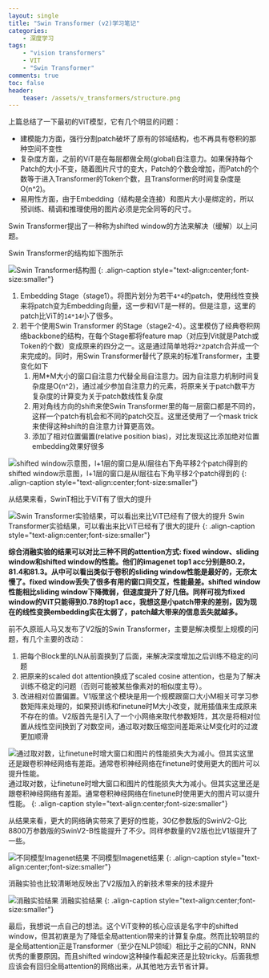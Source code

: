 ```yaml
---
layout: single
title: "Swin Transformer (v2)学习笔记"
categories: 
    - 深度学习
tags: 
    - "vision transformers"
    - VIT
    - "Swin Transformer"
comments: true
toc: false
header:
    teaser: /assets/v_transformers/structure.png
---
```


上篇总结了一下最初的ViT模型，它有几个明显的问题：

- 建模能力方面，强行分割patch破坏了原有的邻域结构，也不再具有卷积的那种空间不变性
- 复杂度方面，之前的ViT是在每层都做全局(global)自注意力。如果保持每个Patch的大小不变，随着图片尺寸的变大，Patch的个数会增加，而Patch的个数等于进入Transformer的Token个数，且Transformer的时间复杂度是O(n^2)。
- 易用性方面，由于Embedding（结构是全连接）和图片大小是绑定的，所以预训练、精调和推理使用的图片必须是完全同等的尺寸。

Swin Transformer提出了一种称为shifted window的方法来解决（缓解）以上问题。

Swin Transformer的结构如下图所示

![Swin Transformer结构图](/assets/v_transformers/structure.png)
{: .align-caption style="text-align:center;font-size:smaller"}

1. Embedding Stage（stage1）。将图片划分为若干`4*4`的patch，使用线性变换来将patch变为Embedding向量，这一步和ViT是一样的。但是注意，这里的patch比ViT的`14*14`小了很多。
2. 若干个使用Swin Transformer 的Stage（stage2-4）。这里模仿了经典卷积网络backbone的结构，在每个Stage都将feature map（对应到Vit就是Patch或Token的个数）变成原来的四分之一。这是通过简单地将`2*2`patch合并成一个来完成的。同时，用Swin Transformer替代了原来的标准Transformer，主要变化如下
    1. 用M*M大小的窗口自注意力代替全局自注意力。因为自注意力机制时间复杂度是O(n^2)，通过减少参加自注意力的元素，将原来关于patch数平方复杂度的计算变为关于patch数线性复杂度
    2. 用对角线方向的shift来使Swin Transformer里的每一层窗口都是不同的，这样一个patch有机会和不同的patch交互。这里还使用了一个mask trick来使得这种shift的自注意力计算更高效。
    3. 添加了相对位置偏置(relative position bias)，对比发现这比添加绝对位置embedding效果好很多
    
![shifted window示意图，l+1层的窗口是从l层往右下角平移2个patch得到的](/assets/v_transformers/shift.png)
shifted window示意图，l+1层的窗口是从l层往右下角平移2个patch得到的
{: .align-caption style="text-align:center;font-size:smaller"}

从结果来看，SwinT相比于ViT有了很大的提升

![Swin Transformer实验结果，可以看出来比ViT已经有了很大的提升](/assets/v_transformers/v1_result.png)
Swin Transformer实验结果，可以看出来比ViT已经有了很大的提升
{: .align-caption style="text-align:center;font-size:smaller"}

**综合消融实验的结果可以对比三种不同的attention方式: fixed window、sliding window和shifted window的性能。他们的imagenet top1 acc分别是80.2， 81.4和81.3。从中可以看出类似于卷积的sliding window性能是最好的，无奈太慢了。fixed window丢失了很多有用的窗口间交互，性能最差。shifted window性能相比sliding window下降微弱，但速度提升了好几倍。同样可视为fixed window的ViT只能得到0.78的top1 acc，我想这是小patch带来的差别，因为现在的线性变换embedding实在太弱了，patch越大带来的信息丢失就越多。**

前不久原班人马又发布了V2版的Swin Transformer，主要是解决模型上规模的问题，有几个主要的改动：

1. 把每个Block里的LN从前面换到了后面，来解决深度增加之后训练不稳定的问题
2. 把原来的scaled dot attention换成了scaled cosine attention，也是为了解决训练不稳定的问题（否则可能被某些像素对的相似度主导）。
3. 改进相对位置偏置。V1版里这个模块是用一个规模跟窗口大小M相关可学习参数矩阵来处理的，如果预训练和finetune时M大小改变，就用插值来生成原来不存在的值。V2版首先是引入了一个小网络来取代参数矩阵，其次是将相对位置从线性空间换到了对数空间，通过取对数压缩空间差距来让M变化时的过渡更加顺滑

![通过取对数，让finetune时增大窗口和图片的性能损失大为减小。但其实这里还是跟卷积神经网络有差距。通常卷积神经网络在finetune时使用更大的图片可以提升性能。](/assets/v_transformers/log.png)
通过取对数，让finetune时增大窗口和图片的性能损失大为减小。但其实这里还是跟卷积神经网络有差距。通常卷积神经网络在finetune时使用更大的图片可以提升性能。
{: .align-caption style="text-align:center;font-size:smaller"}


从结果来看，更大的网络确实带来了更好的性能，30亿参数版的SwinV2-G比8800万参数版的SwinV2-B性能提升了不少。同样参数量的V2版也比V1版提升了一些。

![不同模型Imagenet结果](/assets/v_transformers/v2vsv1.png)
不同模型Imagenet结果
{: .align-caption style="text-align:center;font-size:smaller"}


消融实验也比较清晰地反映出了V2版加入的新技术带来的技术提升

![消融实验结果](/assets/v_transformers/v2_ablation.png)
消融实验结果
{: .align-caption style="text-align:center;font-size:smaller"}


最后，我想说一点自己的想法。这个ViT变种的核心应该是名字中的shifted window，但其初衷是为了降低全局attention带来的计算复杂度。然而比较明显的是全局attention正是Transformer（至少在NLP领域）相比于之前的CNN，RNN优秀的重要原因。而且shifted window这种操作看起来还是比较tricky。后面我想应该会有回归全局attention的网络出来，从其他地方去节省计算。